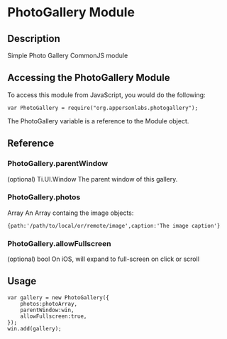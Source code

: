 # PhotoGallery Module

## Description

Simple Photo Gallery CommonJS module

## Accessing the PhotoGallery Module

To access this module from JavaScript, you would do the following:

	var PhotoGallery = require("org.appersonlabs.photogallery");

The PhotoGallery variable is a reference to the Module object.	

## Reference

### PhotoGallery.parentWindow 
(optional) Ti.UI.Window
The parent window of this gallery.

### PhotoGallery.photos
Array
An Array containg the image objects:

	{path:'/path/to/local/or/remote/image',caption:'The image caption'}

### PhotoGallery.allowFullscreen
(optional) bool
On iOS, will expand to full-screen on click or scroll

## Usage

	var gallery = new PhotoGallery({
		photos:photoArray,
		parentWindow:win,
		allowFullscreen:true,
	});
	win.add(gallery);
